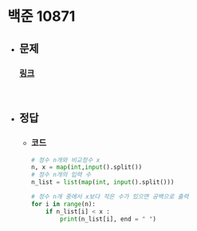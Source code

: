 # 백준 10871

- ## 문제
    ### [링크](https://www.acmicpc.net/problem/10871)


<br>

- ## 정답

    - ### 코드

        ```python
        # 정수 n개와 비교정수 x
        n, x = map(int,input().split())
        # 정수 n개의 입력 수
        n_list = list(map(int, input().split()))

        # 정수 n개 중에서 x보다 작은 수가 있으면 공백으로 출력
        for i in range(n):
            if n_list[i] < x :
                print(n_list[i], end = " ")
        ```
